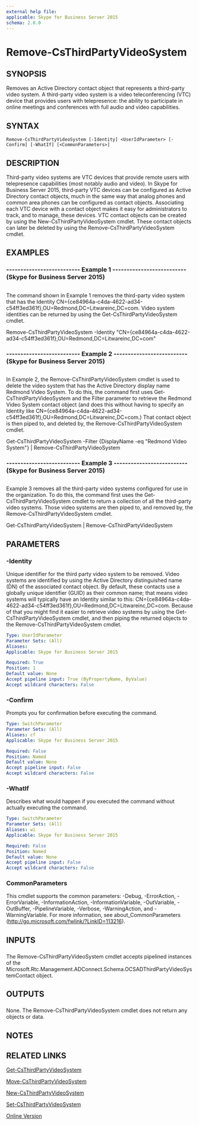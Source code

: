 ```yaml
---
external help file: 
applicable: Skype for Business Server 2015
schema: 2.0.0
---
```


# Remove-CsThirdPartyVideoSystem

## SYNOPSIS
Removes an Active Directory contact object that represents a third-party video system.
A third-party video system is a video teleconferencing (VTC) device that provides users with telepresence: the ability to participate in online meetings and conferences with full audio and video capabilities.

## SYNTAX

```
Remove-CsThirdPartyVideoSystem [-Identity] <UserIdParameter> [-Confirm] [-WhatIf] [<CommonParameters>]
```

## DESCRIPTION
Third-party video systems are VTC devices that provide remote users with telepresence capabilities (most notably audio and video).
In Skype for Business Server 2015, third-party VTC devices can be configured as Active Directory contact objects, much in the same way that analog phones and common area phones can be configured as contact objects.
Associating each VTC device with a contact object makes it easy for administrators to track, and to manage, these devices.
VTC contact objects can be created by using the New-CsThirdPartyVideoSystem cmdlet.
These contact objects can later be deleted by using the Remove-CsThirdPartyVideoSystem cmdlet.

## EXAMPLES

### -------------------------- Example 1 -------------------------- (Skype for Business Server 2015)
```

```

The command shown in Example 1 removes the third-party video system that has the Identity CN={ce84964a-c4da-4622-ad34-c54ff3ed361f},OU=Redmond,DC=Litwareinc,DC=com.
Video system identities can be returned by using the Get-CsThirdPartyVideoSystem cmdlet.

Remove-CsThirdPartyVideoSystem -Identity "CN={ce84964a-c4da-4622-ad34-c54ff3ed361f},OU=Redmond,DC=Litwareinc,DC=com"

### -------------------------- Example 2 -------------------------- (Skype for Business Server 2015)
```

```

In Example 2, the Remove-CsThirdPartyVideoSystem cmdlet is used to delete the video system that has the Active Directory display name Redmond Video System.
To do this, the command first uses Get-CsThirdPartyVideoSystem and the Filter parameter to retrieve the Redmond Video System contact object (and does this without having to specify an Identity like CN={ce84964a-c4da-4622-ad34-c54ff3ed361f},OU=Redmond,DC=Litwareinc,DC=com.) That contact object is then piped to, and deleted by, the Remove-CsThirdPartyVideoSystem cmdlet.

Get-CsThirdPartyVideoSystem -Filter {DisplayName -eq "Redmond Video System"} | Remove-CsThirdPartyVideoSystem

### -------------------------- Example 3 -------------------------- (Skype for Business Server 2015)
```

```

Example 3 removes all the third-party video systems configured for use in the organization.
To do this, the command first uses the Get-CsThirdPartyVideoSystem cmdlet to return a collection of all the third-party video systems.
Those video systems are then piped to, and removed by, the Remove-CsThirdPartyVideoSystem cmdlet.

Get-CsThirdPartyVideoSystem | Remove-CsThirdPartyVideoSystem

## PARAMETERS

### -Identity
Unique identifier for the third party video system to be removed.
Video systems are identified by using the Active Directory distinguished name (DN) of the associated contact object.
By default, these contacts use a globally unique identifier (GUID) as their common name; that means video systems will typically have an Identity similar to this: CN={ce84964a-c4da-4622-ad34-c54ff3ed361f},OU=Redmond,DC=Litwareinc,DC=com.
Because of that you might find it easier to retrieve video systems by using the Get-CsThirdPartyVideoSystem cmdlet, and then piping the returned objects to the Remove-CsThirdPartyVideoSystem cmdlet.

```yaml
Type: UserIdParameter
Parameter Sets: (All)
Aliases: 
Applicable: Skype for Business Server 2015

Required: True
Position: 1
Default value: None
Accept pipeline input: True (ByPropertyName, ByValue)
Accept wildcard characters: False
```

### -Confirm
Prompts you for confirmation before executing the command.

```yaml
Type: SwitchParameter
Parameter Sets: (All)
Aliases: cf
Applicable: Skype for Business Server 2015

Required: False
Position: Named
Default value: None
Accept pipeline input: False
Accept wildcard characters: False
```

### -WhatIf
Describes what would happen if you executed the command without actually executing the command.

```yaml
Type: SwitchParameter
Parameter Sets: (All)
Aliases: wi
Applicable: Skype for Business Server 2015

Required: False
Position: Named
Default value: None
Accept pipeline input: False
Accept wildcard characters: False
```

### CommonParameters
This cmdlet supports the common parameters: -Debug, -ErrorAction, -ErrorVariable, -InformationAction, -InformationVariable, -OutVariable, -OutBuffer, -PipelineVariable, -Verbose, -WarningAction, and -WarningVariable. For more information, see about_CommonParameters (http://go.microsoft.com/fwlink/?LinkID=113216).

## INPUTS

###  
The Remove-CsThirdPartyVideoSystem cmdlet accepts pipelined instances of the Microsoft.Rtc.Management.ADConnect.Schema.OCSADThirdPartyVideoSystemContact object.

## OUTPUTS

###  
None.
The Remove-CsThirdPartyVideoSystem cmdlet does not return any objects or data.

## NOTES

## RELATED LINKS

[Get-CsThirdPartyVideoSystem]()

[Move-CsThirdPartyVideoSystem]()

[New-CsThirdPartyVideoSystem]()

[Set-CsThirdPartyVideoSystem]()

[Online Version](http://technet.microsoft.com/EN-US/library/0cd4e84c-8f5b-4714-8fd4-016ff058ac4d(OCS.16).aspx)


